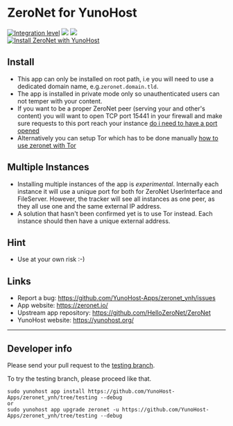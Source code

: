 # ZeroNet for YunoHost
[![Integration level](https://dash.yunohost.org/integration/zeronet.svg)](https://dash.yunohost.org/appci/app/zeronet) ![](https://ci-apps.yunohost.org/ci/badges/zeronet.status.svg) ![](https://ci-apps.yunohost.org/ci/badges/zeronet.maintain.svg)  
[![Install ZeroNet with YunoHost](https://install-app.yunohost.org/install-with-yunohost.png)](https://install-app.yunohost.org/?app=zeronet)

## Install
- This app can only be installed on root path, i.e you will need to use a dedicated domain name, e.g.`zeronet.domain.tld`.
- The app is installed in private mode only so unauthenticated users can not temper with your content.
- If you want to be a proper ZeroNet peer (serving your and other's content) you will want to open TCP port 15441 in your firewall and make sure requests to this port reach your instance [do i need to have a port opened](https://zeronet.readthedocs.io/en/latest/faq/#do-i-need-to-have-a-port-opened)
- Alternatively you can setup Tor which has to be done manually [how to use zeronet with Tor](https://zeronet.readthedocs.io/en/latest/faq/#how-to-use-zeronet-with-tor)

## Multiple Instances
- Installing multiple instances of the app is *experimental*. Internally each instance it will use a unique port for both for ZeroNet UserInterface and FileServer. However, the tracker will see all instances as one peer, as they all use one and the same external IP address.
- A solution that hasn't been confirmed yet is to use Tor instead. Each instance should then have a unique external address.

## Hint
- Use at your own risk :-)

## Links

 * Report a bug: https://github.com/YunoHost-Apps/zeronet_ynh/issues
 * App website: https://zeronet.io/
 * Upstream app repository: https://github.com/HelloZeroNet/ZeroNet
 * YunoHost website: https://yunohost.org/

---

## Developer info

Please send your pull request to the [testing branch](https://github.com/YunoHost-Apps/zeronet_ynh/tree/testing).

To try the testing branch, please proceed like that.
```
sudo yunohost app install https://github.com/YunoHost-Apps/zeronet_ynh/tree/testing --debug
or
sudo yunohost app upgrade zeronet -u https://github.com/YunoHost-Apps/zeronet_ynh/tree/testing --debug
```
